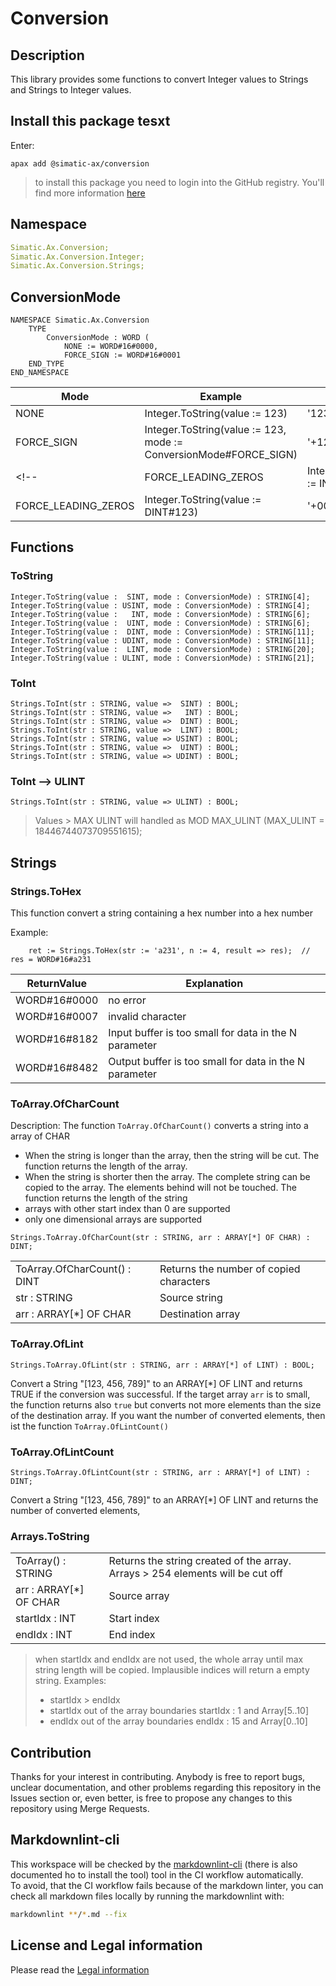 ﻿# Conversion

## Description

This library provides some functions to convert Integer values to Strings and Strings to Integer values.

## Install this package tesxt

Enter:

```cli
apax add @simatic-ax/conversion
```

> to install this package you need to login into the GitHub registry. You'll find more information [here](https://github.com/simatic-ax/.github/blob/main/docs/personalaccesstoken.md)

## Namespace

```yml
Simatic.Ax.Conversion;
Simatic.Ax.Conversion.Integer;
Simatic.Ax.Conversion.Strings;
```

## ConversionMode

```iecst
NAMESPACE Simatic.Ax.Conversion
    TYPE
        ConversionMode : WORD (
            NONE := WORD#16#0000, 
            FORCE_SIGN := WORD#16#0001
    END_TYPE
END_NAMESPACE
```

|Mode|Example|Result|
|-|-|-|
|NONE       | Integer.ToString(value := 123) | '123'
|FORCE_SIGN | Integer.ToString(value := 123, mode := ConversionMode#FORCE_SIGN) | '+123'
<!-- |FORCE_LEADING_ZEROS | Integer.ToString(value := INT#123)  | '+00123' 
|FORCE_LEADING_ZEROS | Integer.ToString(value := DINT#123) | '+0000000123'  -->

<!-- > Modes can be combined. Example:
> ```
> Integer.ToString(value := 123, mode := ConversionMode#FORCE_SIGN) 
> ```
>  -->

## Functions

### ToString

```iecst
Integer.ToString(value :  SINT, mode : ConversionMode) : STRING[4];
Integer.ToString(value : USINT, mode : ConversionMode) : STRING[4];
Integer.ToString(value :   INT, mode : ConversionMode) : STRING[6];
Integer.ToString(value :  UINT, mode : ConversionMode) : STRING[6];
Integer.ToString(value :  DINT, mode : ConversionMode) : STRING[11];
Integer.ToString(value : UDINT, mode : ConversionMode) : STRING[11];
Integer.ToString(value :  LINT, mode : ConversionMode) : STRING[20];
Integer.ToString(value : ULINT, mode : ConversionMode) : STRING[21];
```

### ToInt

```iecst
Strings.ToInt(str : STRING, value =>  SINT) : BOOL;
Strings.ToInt(str : STRING, value =>   INT) : BOOL;
Strings.ToInt(str : STRING, value =>  DINT) : BOOL;
Strings.ToInt(str : STRING, value =>  LINT) : BOOL;
Strings.ToInt(str : STRING, value => USINT) : BOOL;
Strings.ToInt(str : STRING, value =>  UINT) : BOOL;
Strings.ToInt(str : STRING, value => UDINT) : BOOL;
```

### ToInt --> ULINT

```iecst
Strings.ToInt(str : STRING, value => ULINT) : BOOL;
```

> Values > MAX ULINT will handled as MOD MAX_ULINT (MAX_ULINT = 18446744073709551615);

## Strings

### Strings.ToHex

This function convert a string containing a hex number into a hex number

Example:

```iec-st
    ret := Strings.ToHex(str := 'a231', n := 4, result => res);  // res = WORD#16#a231
```

| ReturnValue  | Explanation                                                |
|--------------|------------------------------------------------------------|
| WORD#16#0000 |  no error                                                  |
| WORD#16#0007 |  invalid character                                         |
| WORD#16#8182 |  Input buffer is too small for data in the N parameter     |
| WORD#16#8482 |  Output buffer is too small for data in the N parameter    |

### ToArray.OfCharCount

Description:
The function `ToArray.OfCharCount()` converts a string into a array of CHAR

- When the string is longer than the array, then the string will be cut. The function returns the length of the array.
- When the string is shorter then the array. The complete string can be copied to the array. The elements behind will not be touched. The function returns the length of the string
- arrays with other start index than 0 are supported
- only one dimensional arrays are supported

```iecst
Strings.ToArray.OfCharCount(str : STRING, arr : ARRAY[*] OF CHAR) : DINT;
```

|||
|-|-|
| ToArray.OfCharCount() : DINT | Returns the number of copied characters
|str : STRING| Source string |
|arr : ARRAY[*] OF CHAR| Destination array |

### ToArray.OfLint

```iec-st
Strings.ToArray.OfLint(str : STRING, arr : ARRAY[*] of LINT) : BOOL;
```

Convert a String "[123, 456, 789]" to an ARRAY[*] OF LINT and returns TRUE if the conversion was successful. If the target array `arr` is to small, the function returns also `true` but converts not more elements than the size of the destination array. If you want the number of converted elements, then ist the function `ToArray.OfLintCount()`

### ToArray.OfLintCount

```iec-st
Strings.ToArray.OfLintCount(str : STRING, arr : ARRAY[*] of LINT) : DINT;
```

Convert a String "[123, 456, 789]" to an ARRAY[*] OF LINT and returns the number of converted elements,

### Arrays.ToString

|||
|-|-|
| ToArray() : STRING | Returns the string created of the array. Arrays > 254 elements will be cut off
|arr : ARRAY[*] OF CHAR| Source array |
|startIdx : INT | Start index|
|endIdx : INT | End index|

> when startIdx and endIdx are not used, the whole array until max string length will be copied.
> Implausible indices will return a empty string. Examples:
>
> - startIdx > endIdx
> - startIdx out of the array boundaries startIdx : 1 and Array[5..10]
> - endIdx out of the array boundaries endIdx : 15 and Array[0..10]

## Contribution

Thanks for your interest in contributing. Anybody is free to report bugs, unclear documentation, and other problems regarding this repository in the Issues section or, even better, is free to propose any changes to this repository using Merge Requests.

## Markdownlint-cli

This workspace will be checked by the [markdownlint-cli](https://github.com/igorshubovych/markdownlint-cli) (there is also documented ho to install the tool) tool in the CI workflow automatically.  
To avoid, that the CI workflow fails because of the markdown linter, you can check all markdown files locally by running the markdownlint with:

```sh
markdownlint **/*.md --fix
```

## License and Legal information

Please read the [Legal information](LICENSE.md)
